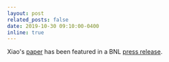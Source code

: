 ```yaml
---
layout: post
related_posts: false
date: 2019-10-30 09:10:00-0400
inline: true
---
```


Xiao's [paper](/publications/#chen2019charge) has been featured in a BNL [press release](https://www.bnl.gov/newsroom/news.php?a=216851).
